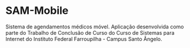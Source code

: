 # SAM-Mobile
Sistema de agendamentos médicos móvel. 
Aplicação desenvolvida como parte do Trabalho de Conclusão de Curso do Curso de Sistemas para Internet do Instituto Federal Farroupilha - Campus Santo Ângelo.
